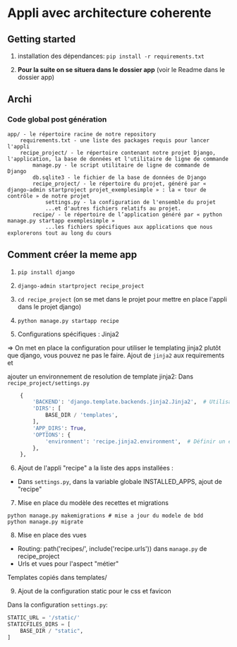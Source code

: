 # Appli avec architecture coherente 

## Getting started

1. installation des dépendances: `pip install -r requirements.txt`

2. **Pour la suite on se situera dans le dossier app** (voir le Readme dans le dossier app)


## Archi

### Code global post génération

```
app/ - le répertoire racine de notre repository
    requirements.txt - une liste des packages requis pour lancer l'appli
    recipe_project/ - le répertoire contenant notre projet Django, l'application, la base de données et l'utilitaire de ligne de commande
        manage.py - le script utilitaire de ligne de commande de Django
        db.sqlite3 - le fichier de la base de données de Django
        recipe_project/ - le répertoire du projet, généré par « django-admin startproject projet_exemplesimple » : la « tour de contrôle » de notre projet
            settings.py - la configuration de l'ensemble du projet
            ...et d'autres fichiers relatifs au projet. 
        recipe/ - le répertoire de l’application généré par « python manage.py startapp exemplesimple »
            ...les fichiers spécifiques aux applications que nous explorerons tout au long du cours
```


## Comment créer la meme app

1. `pip install django`
2. `django-admin startproject recipe_project`
3. `cd recipe_project` (on se met dans le projet pour mettre en place l'appli dans le projet django)
4. `python manage.py startapp recipe`

5. Configurations spécifiques : Jinja2

=> On met en place la configuration pour utiliser le templating jinja2 plutôt que django, vous pouvez ne pas le faire.
Ajout de `jinja2` aux requirements et 

ajouter un environnement de resolution de template jinja2:
Dans `recipe_project/settings.py`
```python
    {
        'BACKEND': 'django.template.backends.jinja2.Jinja2',  # Utilisation de Jinja2
        'DIRS': [
            BASE_DIR / 'templates',
        ],
        'APP_DIRS': True,
        'OPTIONS': {
            'environment': 'recipe.jinja2.environment',  # Définir un environnement Jinja2 personnalisé
        },
    },
```

6. Ajout de l'appli "recipe" a la liste des apps installées : 

- Dans `settings.py`, dans la variable globale INSTALLED_APPS, ajout de  "recipe"

7. Mise en place du modèle des recettes et migrations

```
python manage.py makemigrations # mise a jour du modele de bdd
python manage.py migrate
```

8. Mise en place des vues

- Routing: path('recipes/', include('recipe.urls')) dans `manage.py` de recipe_project
- Urls et vues pour l'aspect "métier"

Templates copiés dans templates/

9. Ajout de la configuration static pour le css et favicon

Dans la configuration `settings.py`:
```python
STATIC_URL = '/static/'
STATICFILES_DIRS = [
    BASE_DIR / "static",
]
```
